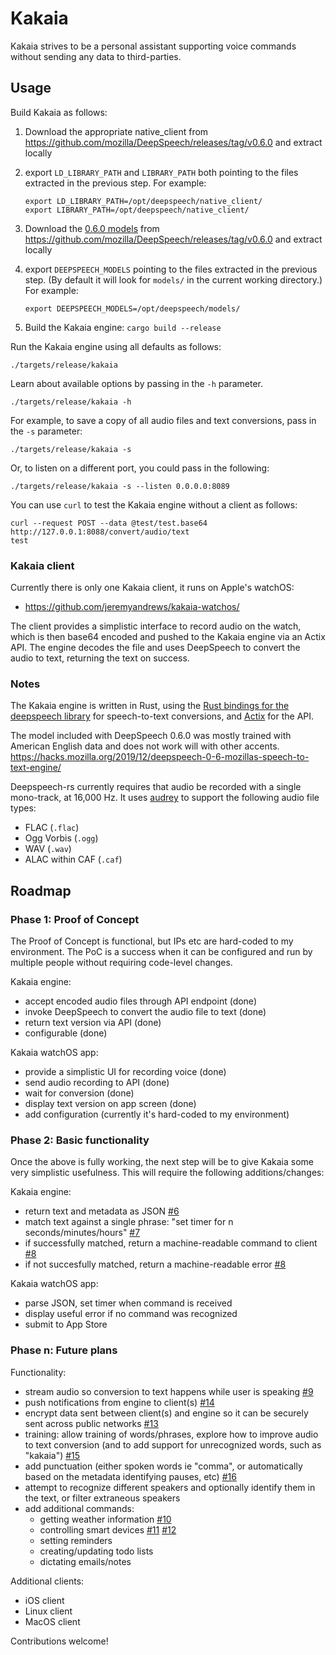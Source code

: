 # Kakaia

Kakaia strives to be a personal assistant supporting voice commands without sending any data to third-parties.

## Usage

Build Kakaia as follows:

1. Download the appropriate native_client from https://github.com/mozilla/DeepSpeech/releases/tag/v0.6.0 and extract locally
1. export `LD_LIBRARY_PATH` and `LIBRARY_PATH` both pointing to the files extracted in the previous step. For example:

    ```
    export LD_LIBRARY_PATH=/opt/deepspeech/native_client/
    export LIBRARY_PATH=/opt/deepspeech/native_client/
    ```

1. Download the [0.6.0 models](https://github.com/mozilla/DeepSpeech/releases/download/v0.6.0/deepspeech-0.6.0-models.tar.gz) from https://github.com/mozilla/DeepSpeech/releases/tag/v0.6.0 and extract locally
1. export `DEEPSPEECH_MODELS` pointing to the files extracted in the previous step. (By default it will look for `models/` in the current working directory.) For example:

    ```
    export DEEPSPEECH_MODELS=/opt/deepspeech/models/
    ```

1. Build the Kakaia engine: `cargo build --release`

Run the Kakaia engine using all defaults as follows:

    ./targets/release/kakaia

Learn about available options by passing in the `-h` parameter.

    ./targets/release/kakaia -h

For example, to save a copy of all audio files and text conversions, pass in the `-s` parameter:

    ./targets/release/kakaia -s

Or, to listen on a different port, you could pass in the following:

    ./targets/release/kakaia -s --listen 0.0.0.0:8089

You can use `curl` to test the Kakaia engine without a client as follows:

```
curl --request POST --data @test/test.base64 http://127.0.0.1:8088/convert/audio/text
test
```

### Kakaia client

Currently there is only one Kakaia client, it runs on Apple's watchOS:

- https://github.com/jeremyandrews/kakaia-watchos/

The client provides a simplistic interface to record audio on the watch, which is then base64 encoded and pushed to the Kakaia engine via an Actix API. The engine decodes the file and uses DeepSpeech to convert the audio to text, returning the text on success.

### Notes

The Kakaia engine is written in Rust, using the [Rust bindings for the deepspeech library](https://github.com/RustAudio/deepspeech-rs) for speech-to-text conversions, and [Actix](https://actix.rs/) for the API.

The model included with DeepSpeech 0.6.0 was mostly trained with American English data and does not work will with other accents. https://hacks.mozilla.org/2019/12/deepspeech-0-6-mozillas-speech-to-text-engine/

Deepspeech-rs currently requires that audio be recorded with a single mono-track, at 16,000 Hz. It uses [audrey](https://github.com/RustAudio/audrey) to support the following audio file types:

- FLAC (`.flac`)
- Ogg Vorbis (`.ogg`)
- WAV (`.wav`)
- ALAC within CAF (`.caf`)

## Roadmap

### Phase 1: Proof of Concept

The Proof of Concept is functional, but IPs etc are hard-coded to my environment. The PoC is a success when it can be configured and run by multiple people without requiring code-level changes.

Kakaia engine:

- accept encoded audio files through API endpoint (done)
- invoke DeepSpeech to convert the audio file to text (done)
- return text version via API (done)
- configurable (done)

Kakaia watchOS app:

- provide a simplistic UI for recording voice (done)
- send audio recording to API (done)
- wait for conversion (done)
- display text version on app screen (done)
- add configuration (currently it's hard-coded to my environment)

### Phase 2: Basic functionality

Once the above is fully working, the next step will be to give Kakaia some very simplistic usefulness. This will require the following additions/changes:

Kakaia engine:

- return text and metadata as JSON [#6](https://github.com/jeremyandrews/kakaia/issues/6)
- match text against a single phrase: "set timer for n seconds/minutes/hours" [#7](https://github.com/jeremyandrews/kakaia/issues/7)
- if successfully matched, return a machine-readable command to client [#8](https://github.com/jeremyandrews/kakaia/issues/8)
- if not succesfully matched, return a machine-readable error [#8](https://github.com/jeremyandrews/kakaia/issues/8)

Kakaia watchOS app:

- parse JSON, set timer when command is received
- display useful error if no command was recognized
- submit to App Store

### Phase n: Future plans

Functionality:

- stream audio so conversion to text happens while user is speaking [#9](https://github.com/jeremyandrews/kakaia/issues/9)
- push notifications from engine to client(s) [#14](https://github.com/jeremyandrews/kakaia/issues/14)
- encrypt data sent between client(s) and engine so it can be securely sent across public networks [#13](https://github.com/jeremyandrews/kakaia/issues/13)
- training: allow training of words/phrases, explore how to improve audio to text conversion (and to add support for unrecognized words, such as "kakaia") [#15](https://github.com/jeremyandrews/kakaia/issues/15)
- add punctuation (either spoken words ie "comma", or automatically based on the metadata identifying pauses, etc) [#16](https://github.com/jeremyandrews/kakaia/issues/16)
- attempt to recognize different speakers and optionally identify them in the text, or filter extraneous speakers
- add additional commands:
  - getting weather information [#10](https://github.com/jeremyandrews/kakaia/issues/10)
  - controlling smart devices [#11](https://github.com/jeremyandrews/kakaia/issues/11) [#12](https://github.com/jeremyandrews/kakaia/issues/12)
  - setting reminders
  - creating/updating todo lists
  - dictating emails/notes

Additional clients:

- iOS client
- Linux client
- MacOS client

Contributions welcome!
